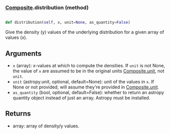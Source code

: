 ### [Composite](Composite.md).distribution (method)


```py

def distribution(self, x, unit=None, as_quantity=False)

```



Give the density (y) values of the underlying distribution for a given
array of values (x).

Arguments
----------
* `x` (array): x-values at which to compute the densities.  If `unit` is
    not None, the value of `x` are assumed to be in the original units
    [Composite.unit](Composite.unit.md), not `unit`.
* `unit` (astropy.unit, optional, default=None): unit of the values
    in `x`.  If None or not provided, will assume they're provided in
    [Composite.unit](Composite.unit.md).
* `as_quantity` (bool, optional, default=False): whether to return an
    astropy quantity object instead of just an array.  Astropy must
    be installed.

Returns
---------
* array: array of density/y values.

